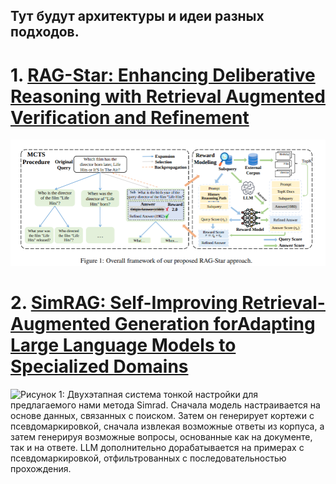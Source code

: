## Тут будут архитектуры и идеи разных подходов.


# 1. [RAG-Star: Enhancing Deliberative Reasoning with Retrieval Augmented Verification and Refinement](https://aclanthology.org/2025.naacl-long.361.pdf)

![Overall framework of our proposed RAG-Star approach](https://github.com/rocoss/Awesome-RAG/blob/main/images/RAG/1.png)



# 2. [SimRAG: Self-Improving Retrieval-Augmented Generation forAdapting Large Language Models to Specialized Domains](https://aclanthology.org/2025.naacl-long.575.pdf)

![Рисунок 1: Двухэтапная система тонкой настройки для предлагаемого нами метода Simrad. Сначала модель настраивается на
основе данных, связанных с поиском. Затем он генерирует кортежи с псевдомаркировкой, сначала извлекая возможные ответы из корпуса,
а затем генерируя возможные вопросы, основанные как на документе, так и на ответе. LLM дополнительно дорабатывается на
примерах с псевдомаркировкой, отфильтрованных с последовательностью прохождения.](https://github.com/rocoss/Awesome-RAG/blob/main/images/RAG/2.png)
